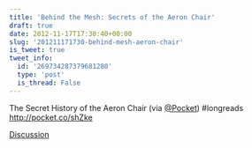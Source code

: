 ```yaml
---
title: 'Behind the Mesh: Secrets of the Aeron Chair'
draft: true
date: 2012-11-17T17:30:40+00:00
slug: '201211171730-behind-mesh-aeron-chair'
is_tweet: true
tweet_info:
  id: '269734287379681280'
  type: 'post'
  is_thread: False
---
```




The Secret History of the Aeron Chair (via [@Pocket](https://x.com/Pocket)) #longreads <http://pocket.co/shZke>

[Discussion](https://x.com/sytelus/status/269734287379681280)
